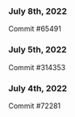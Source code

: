 ### July 8th, 2022

Commit #65491

### July 5th, 2022

Commit #314353


### July 4th, 2022

Commit #72281
